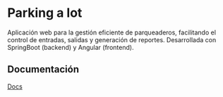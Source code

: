 # Parking a lot
Aplicación web para la gestión eficiente de parqueaderos, facilitando el control de entradas, salidas y generación de reportes. Desarrollada con SpringBoot (backend) y Angular (frontend).

## Documentación
[Docs](https://time-silica-9b2.notion.site/Documentaci-n-Parking-a-Lot-22008101c0d8805885c8efda5cc8c6a4)